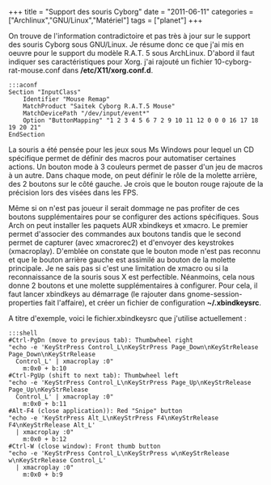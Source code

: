 +++
title = "Support des souris Cyborg"
date = "2011-06-11"
categories = ["Archlinux","GNU/Linux","Matériel"]
tags = ["planet"]
+++


On trouve de l'information contradictoire et pas très à jour sur le support
des souris Cyborg sous GNU/Linux. Je résume donc ce que j'ai mis en oeuvre pour
le support du modèle R.A.T. 5 sous ArchLinux. D'abord il faut indiquer ses
caractéristiques pour Xorg. j'ai rajouté un fichier 10-cyborg-rat-mouse.conf
dans **/etc/X11/xorg.conf.d**.
    
    :::aconf
    Section "InputClass"
        Identifier "Mouse Remap"
        MatchProduct "Saitek Cyborg R.A.T.5 Mouse"
        MatchDevicePath "/dev/input/event*"
        Option "ButtonMapping" "1 2 3 4 5 6 7 2 9 10 11 12 0 0 0 16 17 18 19 20 21"              
    EndSection
                
La souris a été pensée pour les jeux sous Ms Windows pour lequel un CD
spécifique permet de définir des macros pour automatiser certaines actions. Un
bouton mode à 3 couleurs permet de passer d'un jeu de macros à un autre. Dans
chaque mode, on peut définir le rôle de la molette arrière, des 2 boutons sur
le côté gauche. Je crois que le bouton rouge rajoute de la précision lors des
visées dans les FPS.

Même si on n'est pas joueur il serait dommage ne pas profiter de ces boutons
supplémentaires pour se configurer des actions spécifiques. Sous Arch on peut
installer les paquets AUR xbindkeys et xmacro. Le premier permet d'associer des
commandes aux boutons tandis que le second permet de capturer (avec xmacrorec2)
et d'envoyer des keystrokes (xmacroplay). D'emblée on constate que le bouton
mode n'est pas reconnu et que le bouton arrière gauche est assimilé au bouton
de la molette principale. Je ne sais pas si c'est une limitation de xmacro ou si
la reconnaissance de la souris sous X est perfectible. Néanmoins, cela nous
donne 2 boutons et une molette supplémentaires à configurer. Pour cela, il
faut lancer xbindkeys au démarrage (le rajouter dans gnome-session-properties
fait l'affaire), et créer un fichier de configuration **~/.xbindkeysrc**.

A titre d'exemple, voici le fichier.xbindkeysrc que j'utilise actuellement :

    
    :::shell
    #Ctrl-PgDn (move to previous tab): Thumbwheel right
    "echo -e 'KeyStrPress Control_L\nKeyStrPress Page_Down\nKeyStrRelease Page_Down\nKeyStrRelease 
      Control_L' | xmacroplay :0"
        m:0x0 + b:10
    #Ctrl-PgUp (shift to next tab): Thumbwheel left
    "echo -e 'KeyStrPress Control_L\nKeyStrPress Page_Up\nKeyStrRelease Page_Up\nKeyStrRelease 
      Control_L' | xmacroplay :0"
        m:0x0 + b:11
    #Alt-F4 (close application)): Red "Snipe" button
    "echo -e 'KeyStrPress Alt_L\nKeyStrPress F4\nKeyStrRelease F4\nKeyStrRelease Alt_L' 
      | xmacroplay :0"
        m:0x0 + b:12
    #Ctrl-W (close window): Front thumb button
    "echo -e 'KeyStrPress Control_L\nKeyStrPress w\nKeyStrRelease w\nKeyStrRelease Control_L' 
      | xmacroplay :0"
        m:0x0 + b:9
                

